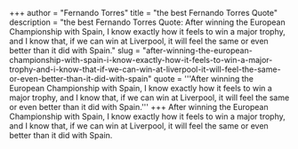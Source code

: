 +++
author = "Fernando Torres"
title = "the best Fernando Torres Quote"
description = "the best Fernando Torres Quote: After winning the European Championship with Spain, I know exactly how it feels to win a major trophy, and I know that, if we can win at Liverpool, it will feel the same or even better than it did with Spain."
slug = "after-winning-the-european-championship-with-spain-i-know-exactly-how-it-feels-to-win-a-major-trophy-and-i-know-that-if-we-can-win-at-liverpool-it-will-feel-the-same-or-even-better-than-it-did-with-spain"
quote = '''After winning the European Championship with Spain, I know exactly how it feels to win a major trophy, and I know that, if we can win at Liverpool, it will feel the same or even better than it did with Spain.'''
+++
After winning the European Championship with Spain, I know exactly how it feels to win a major trophy, and I know that, if we can win at Liverpool, it will feel the same or even better than it did with Spain.
